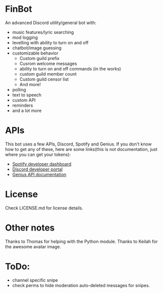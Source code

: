 # FinBot
An advanced Discord utility/general bot with:
- music features/lyric searching
- mod logging
- levelling with ability to turn on and off
- chatbot/image guessing
- customizable behavior 
  * Custom guild prefix
  * Cusrom welcome messages
  * ability to turn on and off commands (in the works)
  * custom guild member count
  * Custom guild censor list
  * And more!
 - polling
 - text to speech
 - custom API
 - reminders
 - and a lot more
 
 # APIs
 This bot uses a few APIs, Discord, Spotify and Genius.
  If you don't know how to get any of these, here are some links(this is not documentation, just where you can get your tokens):
  * [Spotify developer dashboard](https://developer.spotify.com/dashboard)
  * [Discord developer portal](https://discord.com/developers/applications)
  * [Genius API documentation](https://genius.com/api-clients)

# License
Check LICENSE.md for license details.

# Other notes
Thanks to Thomas for helping with the Python module.
Thanks to Keilah for the awesome avatar image.

# ToDo:
 - channel specific snipe
 - check perms to hide moderation auto-deleted messages for snipes.